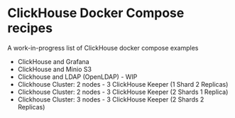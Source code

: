 # ClickHouse Docker Compose recipes

A work-in-progress list of ClickHouse docker compose examples

- ClickHouse and Grafana
- ClickHouse and Minio S3
- Clickhouse and LDAP (OpenLDAP) - WIP
- Clickhouse Cluster: 2 nodes - 3 ClickHouse Keeper (1 Shard 2 Replicas)
- Clickhouse Cluster: 2 nodes - 3 ClickHouse Keeper (2 Shards 1 Replica)
- Clickhouse Cluster: 3 nodes - 3 ClickHouse Keeper (2 Shards 2 Replicas)